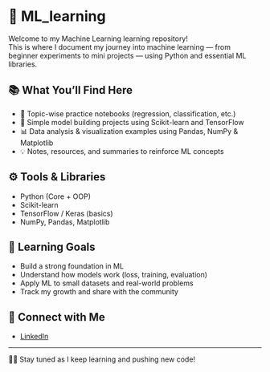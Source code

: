 # 🤖 ML_learning

Welcome to my Machine Learning learning repository!  
This is where I document my journey into machine learning — from beginner experiments to mini projects — using Python and essential ML libraries.

## 📚 What You’ll Find Here

- 📁 Topic-wise practice notebooks (regression, classification, etc.)
- 🧠 Simple model building projects using Scikit-learn and TensorFlow
- 📊 Data analysis & visualization examples using Pandas, NumPy & Matplotlib
- 💡 Notes, resources, and summaries to reinforce ML concepts

## ⚙️ Tools & Libraries

- Python (Core + OOP)
- Scikit-learn
- TensorFlow / Keras (basics)
- NumPy, Pandas, Matplotlib

## 🚀 Learning Goals

- Build a strong foundation in ML
- Understand how models work (loss, training, evaluation)
- Apply ML to small datasets and real-world problems
- Track my growth and share with the community


## 🔗 Connect with Me

- [LinkedIn](https://www.linkedin.com/in/sourav-dey-754298251)

---

👨‍💻 Stay tuned as I keep learning and pushing new code!


